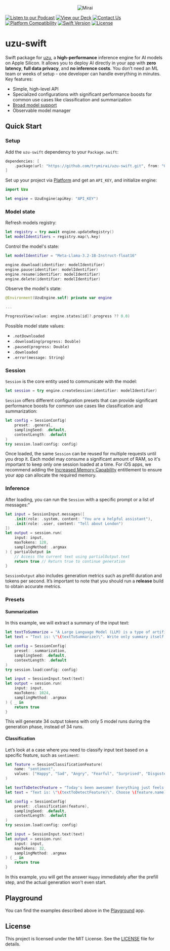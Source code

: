 <p align="center">
  <picture>
    <img alt="Mirai" src="https://artifacts.trymirai.com/social/github/header.jpg" style="max-width: 100%;">
  </picture>
</p>

<a href="https://notebooklm.google.com/notebook/5851ef05-463e-4d30-bd9b-01f7668e8f8f/audio"><img src="https://img.shields.io/badge/Listen-Podcast-red" alt="Listen to our Podcast"></a>
<a href="https://docsend.com/view/x87pcxrnqutb9k2q"><img src="https://img.shields.io/badge/View-Our%20Deck-green" alt="View our Deck"></a>
<a href="mailto:alexey@getmirai.co,dima@getmirai.co,aleksei@getmirai.co?subject=Interested%20in%20Mirai"><img src="https://img.shields.io/badge/Contact%20Us-Email-blue" alt="Contact Us"></a>
[![Platform Compatibility](https://img.shields.io/badge/Platforms-iOS-brightgreen)](https://swift.org/platforms/)
[![Swift Version](https://img.shields.io/badge/Swift-5.9-orange)](https://swift.org)
[![License](https://img.shields.io/badge/License-MIT-blue)](LICENSE)

# uzu-swift

Swift package for [uzu](https://github.com/trymirai/uzu), a **high-performance** inference engine for AI models on Apple Silicon. It allows you to deploy AI directly in your app with **zero latency**, **full data privacy**, and **no inference costs**. You don’t need an ML team or weeks of setup - one developer can handle everything in minutes. Key features:

- Simple, high-level API
- Specialized configurations with significant performance boosts for common use cases like classification and summarization
- [Broad model support](https://trymirai.com/models)
- Observable model manager

## Quick Start

### Setup

Add the `uzu-swift` dependency to your `Package.swift`:

```swift
dependencies: [
    .package(url: "https://github.com/trymirai/uzu-swift.git", from: "0.1.0")
]
```

Set up your project via [Platform](https://platform.trymirai.com) and get an `API_KEY`, and initialize engine:

```swift
import Uzu

let engine = UzuEngine(apiKey: "API_KEY")
```

### Model state

Refresh models registry:

```swift
let registry = try await engine.updateRegistry()
let modelIdentifiers = registry.map(\.key)
```

Control the model's state:

```swift
let modelIdentifier = "Meta-Llama-3.2-1B-Instruct-float16"

engine.download(identifier: modelIdentifier)
engine.pause(identifier: modelIdentifier)
engine.resume(identifier: modelIdentifier)
engine.delete(identifier: modelIdentifier)
```

Observe the model's state:

```swift
@Environment(UzuEngine.self) private var engine

...

ProgressView(value: engine.states[id]?.progress ?? 0.0)
```

Possible model state values:

- `.notDownloaded`
- `.downloading(progress: Double)`
- `.paused(progress: Double)`
- `.downloaded`
- `.error(message: String)`

### Session

`Session` is the core entity used to communicate with the model:

```swift
let session = try engine.createSession(identifier: modelIdentifier)
```

`Session` offers different configuration presets that can provide significant performance boosts for common use cases like classification and summarization:

```swift
let config = SessionConfig(
    preset: .general,
    samplingSeed: .default,
    contextLength: .default
)
try session.load(config: config)
```

Once loaded, the same `Session` can be reused for multiple requests until you drop it. Each model may consume a significant amount of RAM, so it's important to keep only one session loaded at a time. For iOS apps, we recommend adding the [Increased Memory Capability](https://developer.apple.com/documentation/bundleresources/entitlements/com.apple.developer.kernel.increased-memory-limit) entitlement to ensure your app can allocate the required memory.

### Inference

After loading, you can run the `Session` with a specific prompt or a list of messages:"

```swift
let input = SessionInput.messages([
    .init(role: .system, content: "You are a helpful assistant"),
    .init(role: .user, content: "Tell about London")
])
let output = session.run(
    input: input,
    maxTokens: 128,
    samplingMethod: .argmax
) { partialOutput in
    // Access the current text using partialOutput.text
    return true // Return true to continue generation
}
```

`SessionOutput` also includes generation metrics such as prefill duration and tokens per second. It’s important to note that you should run a **release** build to obtain accurate metrics.

### Presets

#### Summarization

In this example, we will extract a summary of the input text:

```swift
let textToSummarize = "A Large Language Model (LLM) is a type of artificial intelligence that processes and generates human-like text. It is trained on vast datasets containing books, articles, and web content, allowing it to understand and predict language patterns. LLMs use deep learning, particularly transformer-based architectures, to analyze text, recognize context, and generate coherent responses. These models have a wide range of applications, including chatbots, content creation, translation, and code generation. One of the key strengths of LLMs is their ability to generate contextually relevant text based on prompts. They utilize self-attention mechanisms to weigh the importance of words within a sentence, improving accuracy and fluency. Examples of popular LLMs include OpenAI's GPT series, Google's BERT, and Meta's LLaMA. As these models grow in size and sophistication, they continue to enhance human-computer interactions, making AI-powered communication more natural and effective.";
let text = "Text is: \"\(textToSummarize)\". Write only summary itself."

let config = SessionConfig(
    preset: .summarization,
    samplingSeed: .default,
    contextLength: .default
)
try session.load(config: config)

let input = SessionInput.text(text)
let output = session.run(
    input: input,
    maxTokens: 1024,
    samplingMethod: .argmax
) { _ in
    return true
}
```

This will generate 34 output tokens with only 5 model runs during the generation phase, instead of 34 runs.

#### Classification

Let’s look at a case where you need to classify input text based on a specific feature, such as `sentiment`:

```swift
let feature = SessionClassificationFeature(
    name: "sentiment",
    values: ["Happy", "Sad", "Angry", "Fearful", "Surprised", "Disgusted"]
)

let textToDetectFeature = "Today's been awesome! Everything just feels right, and I can't stop smiling."
let text = "Text is: \"\(textToDetectFeature)\". Choose \(feature.name) from the list: \(feature.values.joined(separator: ", ")). Answer with one word. Dont't add dot at the end."

let config = SessionConfig(
    preset: .classification(feature),
    samplingSeed: .default,
    contextLength: .default
)
try session.load(config: config)

let input = SessionInput.text(text)
let output = session.run(
    input: input,
    maxTokens: 32,
    samplingMethod: .argmax
) { _ in
    return true
}
```

In this example, you will get the answer `Happy` immediately after the prefill step, and the actual generation won't even start.

## Playground

You can find the examples described above in the [Playground](Playground) app.

## License

This project is licensed under the MIT License. See the [LICENSE](LICENSE) file for details.
